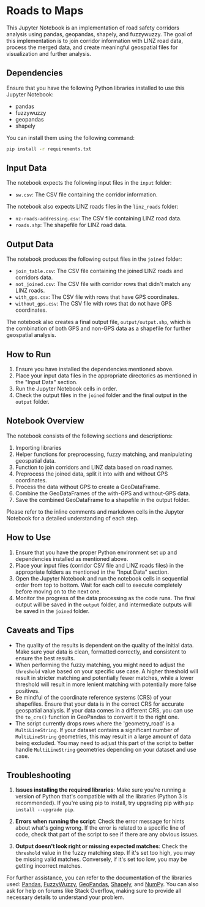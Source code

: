 # Roads to Maps

This Jupyter Notebook is an implementation of road safety corridors analysis using pandas, geopandas, shapely, and fuzzywuzzy. The goal of this implementation is to join corridor information with LINZ road data, process the merged data, and create meaningful geospatial files for visualization and further analysis.


## Dependencies

Ensure that you have the following Python libraries installed to use this Jupyter Notebook:

- pandas
- fuzzywuzzy
- geopandas
- shapely

You can install them using the following command:

```bash
pip install -r requirements.txt
```

## Input Data

The notebook expects the following input files in the `input` folder:

- `sw.csv`: The CSV file containing the corridor information.

The notebook also expects LINZ roads files in the `linz_roads` folder:

- `nz-roads-addressing.csv`: The CSV file containing LINZ road data.
- `roads.shp`: The shapefile for LINZ road data.

## Output Data

The notebook produces the following output files in the `joined` folder:

- `join_table.csv`: The CSV file containing the joined LINZ roads and corridors data.
- `not_joined.csv`: The CSV file with corridor rows that didn't match any LINZ roads.
- `with_gps.csv`: The CSV file with rows that have GPS coordinates.
- `without_gps.csv`: The CSV file with rows that do not have GPS coordinates.

The notebook also creates a final output file, `output/output.shp`, which is the combination of both GPS and non-GPS data as a shapefile for further geospatial analysis.


## How to Run

1. Ensure you have installed the dependencies mentioned above.
2. Place your input data files in the appropriate directories as mentioned in the "Input Data" section.
3. Run the Jupyter Notebook cells in order.
4. Check the output files in the `joined` folder and the final output in the `output` folder.


## Notebook Overview

The notebook consists of the following sections and descriptions:

1. Importing libraries
2. Helper functions for preprocessing, fuzzy matching, and manipulating geospatial data.
3. Function to join corridors and LINZ data based on road names.
4. Preprocess the joined data, split it into with and without GPS coordinates.
5. Process the data without GPS to create a GeoDataFrame.
6. Combine the GeoDataFrames of the with-GPS and without-GPS data.
7. Save the combined GeoDataFrame to a shapefile in the output folder.

Please refer to the inline comments and markdown cells in the Jupyter Notebook for a detailed understanding of each step.

## How to Use

1. Ensure that you have the proper Python environment set up and dependencies installed as mentioned above.
2. Place your input files (corridor CSV file and LINZ roads files) in the appropriate folders as mentioned in the "Input Data" section.
3. Open the Jupyter Notebook and run the notebook cells in sequential order from top to bottom. Wait for each cell to execute completely before moving on to the next one.
4. Monitor the progress of the data processing as the code runs. The final output will be saved in the `output` folder, and intermediate outputs will be saved in the `joined` folder.

## Caveats and Tips

- The quality of the results is dependent on the quality of the initial data. Make sure your data is clean, formatted correctly, and consistent to ensure the best results.
- When performing the fuzzy matching, you might need to adjust the `threshold` value based on your specific use case. A higher threshold will result in stricter matching and potentially fewer matches, while a lower threshold will result in more lenient matching with potentially more false positives.
- Be mindful of the coordinate reference systems (CRS) of your shapefiles. Ensure that your data is in the correct CRS for accurate geospatial analysis. If your data comes in a different CRS, you can use the `to_crs()` function in GeoPandas to convert it to the right one.
- The script currently drops rows where the 'geometry_road' is a `MultiLineString`. If your dataset contains a significant number of `MultiLineString` geometries, this may result in a large amount of data being excluded. You may need to adjust this part of the script to better handle `MultiLineString` geometries depending on your dataset and use case.

## Troubleshooting

1. **Issues installing the required libraries**: Make sure you're running a version of Python that's compatible with all the libraries (Python 3 is recommended). If you're using pip to install, try upgrading pip with `pip install --upgrade pip`. 

2. **Errors when running the script**: Check the error message for hints about what's going wrong. If the error is related to a specific line of code, check that part of the script to see if there are any obvious issues.

3. **Output doesn't look right or missing expected matches**: Check the `threshold` value in the fuzzy matching step. If it's set too high, you may be missing valid matches. Conversely, if it's set too low, you may be getting incorrect matches.

For further assistance, you can refer to the documentation of the libraries used: [Pandas](https://pandas.pydata.org/docs/), [FuzzyWuzzy](https://github.com/seatgeek/fuzzywuzzy), [GeoPandas](https://geopandas.org/), [Shapely](https://shapely.readthedocs.io/en/stable/), and [NumPy](https://numpy.org/doc/). You can also ask for help on forums like Stack Overflow, making sure to provide all necessary details to understand your problem.